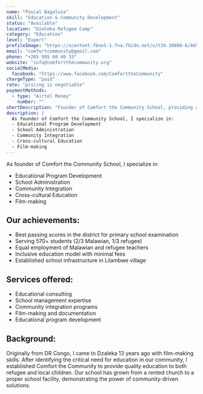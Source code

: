 ```yaml
---
name: "Pascal Bagaluza"
skill: "Education & Community Development"
status: "Available"
location: "Dzaleka Refugee Camp"
category: "Education"
level: "Expert"
profileImage: "https://scontent.fbne5-1.fna.fbcdn.net/v/t39.30808-6/469428048_1093145469479165_7338584489737346983_n.jpg?_nc_cat=108&ccb=1-7&_nc_sid=833d8c&_nc_ohc=-yPieE5zALwQ7kNvgHyd-gO&_nc_zt=23&_nc_ht=scontent.fbne5-1.fna&_nc_gid=A651U4yqtsqLYCQXDKEHgPy&oh=00_AYDODrAwAb4JIC4QmQ19UIopzr-tS13_mwlXwQUxs24kdw&oe=6776901C"
email: "comfortcommunity@gmail.com"
phone: "+265 995 60 40 33"
website: "info@comfortthecommunity.org"
socialMedia:
  facebook: "https://www.facebook.com/ComforttheCommunity"
chargeType: "paid"
rate: "pricing is negotiable"
paymentMethods:
  - type: "Airtel Money"
    number: ""
shortDescription: "Founder of Comfort the Community School, providing quality education to over 570 refugee and Malawian children"
description: |
  As founder of Comfort the Community School, I specialize in:
  - Educational Program Development
  - School Administration
  - Community Integration
  - Cross-cultural Education
  - Film-making
---
```

As founder of Comfort the Community School, I specialize in:
  - Educational Program Development
  - School Administration
  - Community Integration
  - Cross-cultural Education
  - Film-making

## Our achievements:
  - Best passing scores in the district for primary school examination
  - Serving 570+ students (2/3 Malawian, 1/3 refugee)
  - Equal employment of Malawian and refugee teachers
  - Inclusive education model with minimal fees
  - Established school infrastructure in Lilambwe village

## Services offered:
  - Educational consulting
  - School management expertise
  - Community integration programs
  - Film-making and documentation
  - Educational program development

## Background:
Originally from DR Congo, I came to Dzaleka 13 years ago with film-making skills. After identifying the critical need for education in our community, I established Comfort the Community to provide quality education to both refugee and local children. Our school has grown from a rented church to a proper school facility, demonstrating the power of community-driven solutions.